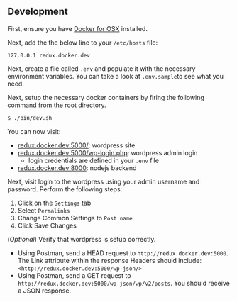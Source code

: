 ## Development
First, ensure you have [Docker for OSX](https://docs.docker.com/engine/installation/mac/) installed.

Next, add the the below line to your `/etc/hosts` file:
```
127.0.0.1 redux.docker.dev
```

Next, create a file called `.env` and populate it with the necessary environment variables.  You can take a look at `.env.sample`to see what you need.

Next, setup the necessary docker containers by firing the following command from the root directory.
```sh
$ ./bin/dev.sh
```

You can now visit:
* [redux.docker.dev:5000/](http://redux.docker.dev:5000): wordpress site
* [redux.docker.dev:5000/wp-login.php](http://redux.docker.dev:5000/wp-login.php): wordpress admin login
  * login credentials are defined in your `.env` file
* [redux.docker.dev:8000](http://redux.docker.dev:8000): nodejs backend

Next, visit login to the wordpress using your admin username and password.  Perform the following steps:
1. Click on the `Settings` tab
2. Select `Permalinks`
3. Change Common Settings to `Post name`
4. Click Save Changes

(_Optional_) Verify that wordpress is setup correctly.
* Using Postman, send a HEAD request to `http://redux.docker.dev:5000`.  The Link attribute within the response Headers should include: `<http://redux.docker.dev:5000/wp-json/>`
* Using Postman, send a GET request to `http://redux.docker.dev:5000/wp-json/wp/v2/posts`.  You should receive a JSON response.